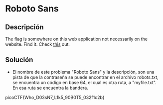 # Roboto Sans

## Descripción
The flag is somewhere on this web application not necessarily on the website. Find it. Check [this](http://saturn.picoctf.net:64710/) out.

## Solución
- El nombre de este problema "Roboto Sans" y la descripción, son una pista de que la contraseña se puede encontrar en el archivo robots.txt, se encuentra un código en base 64, el cual es otra ruta, a "myfile.txt". En esa ruta se encuentra la bandera.

picoCTF{Who_D03sN7_L1k5_90B0T5_032f1c2b}